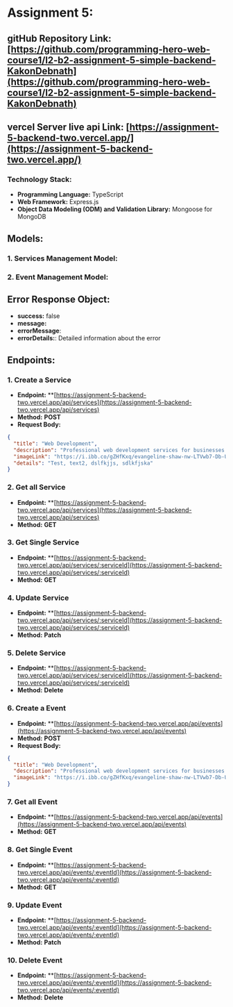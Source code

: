 # **Assignment 5:**

## gitHub Repository Link: [https://github.com/programming-hero-web-course1/l2-b2-assignment-5-simple-backend-KakonDebnath](https://github.com/programming-hero-web-course1/l2-b2-assignment-5-simple-backend-KakonDebnath)

## vercel Server live api Link: [https://assignment-5-backend-two.vercel.app/](https://assignment-5-backend-two.vercel.app/)

### **Technology Stack:**

- **Programming Language:** TypeScript
- **Web Framework:** Express.js
- **Object Data Modeling (ODM) and Validation Library:** Mongoose for MongoDB

## **Models:**

### **1. Services Management Model:**

### **2. Event Management Model:**



## **Error Response Object:**

- **success:** false
- **message:** 
- **errorMessage**: 
- **errorDetails:**: Detailed information about the error

## **Endpoints:**

### **1. Create a Service**

- **Endpoint:** **[https://assignment-5-backend-two.vercel.app/api/services](https://assignment-5-backend-two.vercel.app/api/services)
- **Method:** **POST**
- **Request Body:**
    
```json
{
  "title": "Web Development",
  "description": "Professional web development services for businesses and individuals.",
  "imageLink": "https://i.ibb.co/gZHfKxq/evangeline-shaw-nw-LTVwb7-Db-U-unsplash.jpg",
  "details": "Test, text2, dslfkjjs, sdlkfjska"
}
```
    
### **2. Get all Service**
- **Endpoint:** **[https://assignment-5-backend-two.vercel.app/api/services](https://assignment-5-backend-two.vercel.app/api/services)
- **Method:** **GET**

### **3. Get Single Service**
- **Endpoint:** **[https://assignment-5-backend-two.vercel.app/api/services/:serviceId](https://assignment-5-backend-two.vercel.app/api/services/:serviceId)
- **Method:** **GET**

### **4. Update Service**
- **Endpoint:** **[https://assignment-5-backend-two.vercel.app/api/services/:serviceId](https://assignment-5-backend-two.vercel.app/api/services/:serviceId)
- **Method:** **Patch**
  
### **5. Delete Service**
- **Endpoint:** **[https://assignment-5-backend-two.vercel.app/api/services/:serviceId](https://assignment-5-backend-two.vercel.app/api/services/:serviceId)
- **Method:** **Delete**
  


  
### **6. Create a Event**

- **Endpoint:** **[https://assignment-5-backend-two.vercel.app/api/events](https://assignment-5-backend-two.vercel.app/api/events)
- **Method:** **POST**
- **Request Body:**
    
```json
{
  "title": "Web Development",
  "description": "Professional web development services for businesses and individuals.",
  "imageLink": "https://i.ibb.co/gZHfKxq/evangeline-shaw-nw-LTVwb7-Db-U-unsplash.jpg",
}
```
    
### **7. Get all Event**
- **Endpoint:** **[https://assignment-5-backend-two.vercel.app/api/events](https://assignment-5-backend-two.vercel.app/api/events)
- **Method:** **GET**

### **8. Get Single Event**
- **Endpoint:** **[https://assignment-5-backend-two.vercel.app/api/events/:eventId](https://assignment-5-backend-two.vercel.app/api/events/:eventId)
- **Method:** **GET**

### **9. Update Event**
- **Endpoint:** **[https://assignment-5-backend-two.vercel.app/api/events/:eventId](https://assignment-5-backend-two.vercel.app/api/events/:eventId)
- **Method:** **Patch**
  
### **10. Delete Event**
- **Endpoint:** **[https://assignment-5-backend-two.vercel.app/api/events/:eventId](https://assignment-5-backend-two.vercel.app/api/events/:eventId)
- **Method:** **Delete**
  